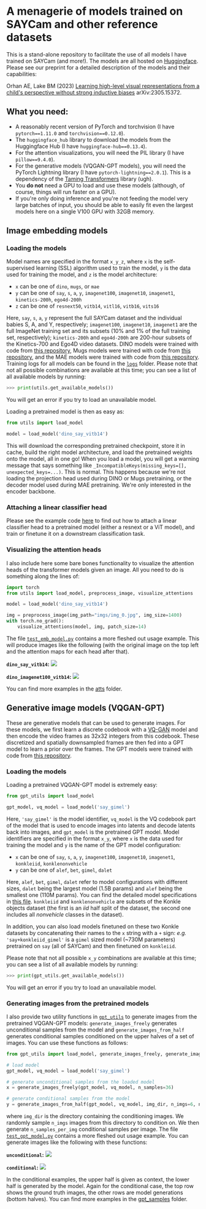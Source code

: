 # A menagerie of models trained on SAYCam and other reference datasets

This is a stand-alone repository to facilitate the use of all models I have trained on SAYCam (and more!). The models are all hosted on [Huggingface](https://huggingface.co/eminorhan). Please see our preprint for a detailed description of the models and their capabilities:

Orhan AE, Lake BM (2023) [Learning high-level visual representations from a child's perspective without strong inductive biases](https://arxiv.org/abs/2305.15372) arXiv:2305.15372.

## What you need:
* A reasonably recent version of PyTorch and torchvision (I have `pytorch==1.11.0` and `torchvision==0.12.0`).
* The `huggingface_hub` library to download the models from the Huggingface Hub (I have `huggingface-hub==0.13.4`).
* For the attention visualizations, you will need the PIL library (I have `pillow==9.4.0`).
* For the generative models (VQGAN-GPT models), you will need the PyTorch Lightning library (I have `pytorch-lightning==2.0.1`). This is a dependency of the [Taming Transformers](https://github.com/CompVis/taming-transformers) library (ugh).
* You **do not** need a GPU to load and use these models (although, of course, things will run faster on a GPU). 
* If you're only doing inference and you're not feeding the model very large batches of input, you should be able to easily fit even the largest models here on a single V100 GPU with 32GB memory.

## Image embedding models

### Loading the models
Model names are specified in the format `x_y_z`, where `x` is the self-supervised learning (SSL) algorithm used to train the model, `y` is the data used for training the model, and `z` is the model architecture:

* `x` can be one of `dino`, `mugs`, or `mae`
* `y` can be one of `say`, `s`, `a`, `y`, `imagenet100`, `imagenet10`, `imagenet1`, `kinetics-200h`, `ego4d-200h`
* `z` can be one of `resnext50`, `vitb14`, `vitl16`, `vitb16`, `vits16` 

Here, `say`, `s`, `a`, `y` represent the full SAYCam dataset and the individual babies S, A, and Y, respectively; `imagenet100`, `imagenet10`, `imagenet1` are the full ImageNet training set and its subsets (10% and 1% of the full training set, respectively); `kinetics-200h` and `ego4d-200h` are 200-hour subsets of the Kinetics-700 and Ego4D video datasets. DINO models were trained with code from [this repository](https://github.com/eminorhan/dino), Mugs models were trained with code from [this repository](https://github.com/eminorhan/mugs), and the MAE models were trained with code from [this repository](https://github.com/eminorhan/mae). Training logs for all models can be found in the [`logs`](https://github.com/eminorhan/silicon-menagerie/tree/master/logs) folder. Please note that not all possible combinations are available at this time; you can see a list of all available models by running:

```python
>>> print(utils.get_available_models())
```

You will get an error if you try to load an unavailable model.

Loading a pretrained model is then as easy as:

```python
from utils import load_model

model = load_model('dino_say_vitb14')
```

This will download the corresponding pretrained checkpoint, store it in cache, build the right model architecture, and load the pretrained weights onto the model, all in one go! When you load a model, you will get a warning message that says something like `_IncompatibleKeys(missing_keys=[], unexpected_keys=...)`. This is normal. This happens because we're not loading the projection head used during DINO or Mugs pretraining, or the decoder model used during MAE pretraining. We're only interested in the encoder backbone.

### Attaching a linear classifier head
Please see the example code [here](https://github.com/eminorhan/dino/blob/master/eval_linear.py) to find out how to attach a linear classifier head to a pretrained model (either a resnext or a ViT model), and train or finetune it on a downstream classification task.

### Visualizing the attention heads
I also include here some bare bones functionality to visualize the attention heads of the transformer models given an image. All you need to do is something along the lines of:

```python
import torch
from utils import load_model, preprocess_image, visualize_attentions

model = load_model('dino_say_vitb14')

img = preprocess_image(img_path="imgs/img_0.jpg", img_size=1400)
with torch.no_grad():
    visualize_attentions(model, img, patch_size=14)
```

The file [`test_emb_model.py`](https://github.com/eminorhan/silicon-menagerie/blob/master/test_emb_model.py) contains a more fleshed out usage example. This will produce images like the following (with the original image on the top left and the attention maps for each head after that).

**`dino_say_vitb14`:**
![](atts/dino_say_vitb14_img_0.jpeg)

**`dino_imagenet100_vitb14`:**
![](atts/dino_imagenet100_vitb14_img_0.jpeg)

You can find more examples in the [atts](https://github.com/eminorhan/silicon-menagerie/tree/master/atts) folder.

## Generative image models (VQGAN-GPT)

These are generative models that can be used to generate images. For these models, we first learn a discrete codebook with a [VQ-GAN](https://github.com/CompVis/taming-transformers) model and then encode the video frames as 32x32 integers from this codebook. These discretized and spatially downsampled frames are then fed into a GPT model to learn a prior over the frames. The GPT models were trained with code from [this repository](https://github.com/eminorhan/vqgan-gpt).

### Loading the models
Loading a pretrained VQGAN-GPT model is extremely easy:

```python
from gpt_utils import load_model

gpt_model, vq_model = load_model('say_gimel')
```

Here, `'say_gimel'` is the model identifier, `vq_model` is the VQ codebook part of the model that is used to encode images into latents and decode latents back into images, and `gpt_model` is the pretrained GPT model. Model identifiers are specified in the format `x_y`, where `x` is the data used for training the model and `y` is the name of the GPT model configuration:

* `x` can be one of `say`, `s`, `a`, `y`, `imagenet100`, `imagenet10`, `imagenet1`, `konkleiid`, `konklenonvehicle`
* `y` can be one of `alef`, `bet`, `gimel`, `dalet`

Here, `alef`, `bet`, `gimel`, `dalet` refer to model configurations with different sizes, `dalet` being the largest model (1.5B params) and `alef` being the smallest one (110M params). You can find the detailed model specifications in [this file](https://github.com/eminorhan/silicon-menagerie/blob/master/gptmodel.py). `konkleiid` and `konklenonvehicle` are subsets of the Konkle objects dataset (the first is an *iid* half split of the dataset, the second one includes all *nonvehicle* classes in the dataset). 

In addition, you can also load models finetuned on these two Konkle datasets by concatenating their names to the `x` string with a `+` sign: *e.g.* `'say+konkleiid_gimel'` is a `gimel` sized model (~730M parameters) pretrained on `say` (all of SAYCam) and then finetuned on `konkleiid`.

Please note that not all possible `x_y` combinations are available at this time; you can see a list of all available models by running:

```python
>>> print(gpt_utils.get_available_models())
```

You will get an error if you try to load an unavailable model.

### Generating images from the pretrained models

I also provide two utility functions in [`gpt_utils`](https://github.com/eminorhan/silicon-menagerie/blob/master/gpt_utils.py) to generate images from the pretrained VQGAN-GPT models: `generate_images_freely` generates unconditional samples from the model and `generate_images_from_half` generates conditional samples conditioned on the upper halves of a set of images. You can use these functions as follows:

```python
from gpt_utils import load_model, generate_images_freely, generate_images_from_half

# load model
gpt_model, vq_model = load_model('say_gimel')

# generate unconditional samples from the loaded model
x = generate_images_freely(gpt_model, vq_model, n_samples=36)

# generate conditional samples from the model
y = generate_images_from_half(gpt_model, vq_model, img_dir, n_imgs=6, n_samples_per_img=6)
```

where `img_dir` is the directory containing the conditioning images. We randomly sample `n_imgs` images from this directory to condition on. We then generate `n_samples_per_img` conditional samples per image. The file [`test_gpt_model.py`](https://github.com/eminorhan/silicon-menagerie/blob/master/test_gpt_model.py) contains a more fleshed out usage example. You can generate images like the following with these functions:

**`unconditional`:**
![](gpt_samples/free_samples_from_say_gimel_1.png)

**`conditional`:**
![](gpt_samples/conditional_samples_from_say_gimel_0.png)

In the conditional examples, the upper half is given as context, the lower half is generated by the model. Again for the conditional case, the top row shows the ground truth images, the other rows are model generations (bottom halves). You can find more examples in the [gpt_samples](https://github.com/eminorhan/silicon-menagerie/tree/master/gpt_samples) folder.